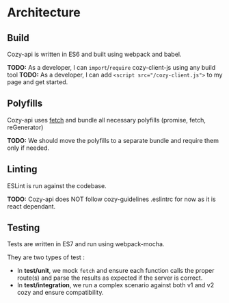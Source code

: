 # Architecture

## Build

Cozy-api is written in ES6 and built using webpack and babel.

**TODO:** As a developer, I can `import`/`require` cozy-client-js using any build tool
**TODO:** As a developer, I can add `<script src="/cozy-client.js">` to my page and get started.

## Polyfills

Cozy-api uses [fetch](https://fetch.spec.whatwg.org/) and bundle all necessary polyfills (promise, fetch, reGenerator)

**TODO:** We should move the polyfills to a separate bundle and require them only if needed.

## Linting

ESLint is run against the codebase.

**TODO:** Cozy-api does NOT follow cozy-guidelines .eslintrc for now as it is react dependant.

## Testing

Tests are written in ES7 and run using webpack-mocha.

They are two types of test :

- In **test/unit**, we mock `fetch` and ensure each function calls the proper route(s) and parse the results as expected if the server is correct.
- In **test/integration**, we run a complex scenario against both v1 and v2 cozy and ensure compatibility.
